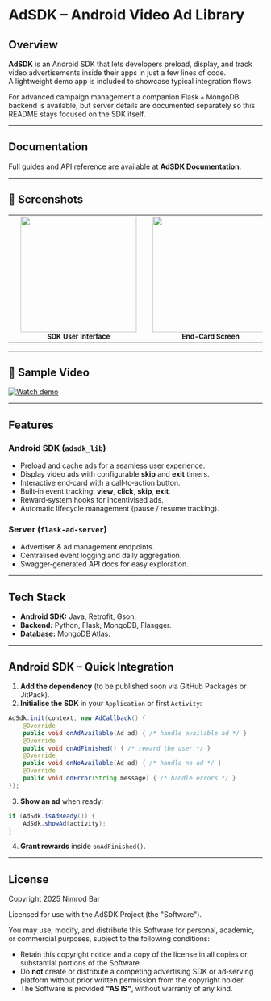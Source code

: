 # AdSDK – Android Video Ad Library

## Overview
**AdSDK** is an Android SDK that lets developers preload, display, and track video advertisements inside their apps in just a few lines of code.  
A lightweight demo app is included to showcase typical integration flows.

For advanced campaign management a companion Flask + MongoDB backend is available, but server details are documented separately so this README stays focused on the SDK itself.

---

## Documentation
Full guides and API reference are available at **[AdSDK Documentation](https://nimib2.github.io/AdSDK/)**.

---

## 📸 Screenshots

<table>
  <tr>
    <td width="25"></td>  <!-- spacer -->
    <td align="center">
      <img src="https://github.com/user-attachments/assets/4f8bf291-5716-49d8-92ef-102c9d977545" width="230"/><br/>
      <sub><b>SDK&nbsp;User&nbsp;Interface</b></sub>
    </td>
    <td width="25"></td>  <!-- spacer -->
    <td align="center">
      <img src="https://github.com/user-attachments/assets/0cceb809-3828-4f93-8983-4f6e6eebfff9" width="230"/><br/>
      <sub><b>End-Card&nbsp;Screen</b></sub>
    </td>
  </tr>
</table>

---

## 🎥 Sample Video

[![Watch&nbsp;demo](https://github.com/user-attachments/assets/4532ea8f-8649-4407-9acf-2eff2a21c572)](https://res.cloudinary.com/dyr4cxjrs/video/upload/v1745858282/AD-SDK_btcpu1.mp4)



---

## Features

### Android SDK (`adsdk_lib`)
- Preload and cache ads for a seamless user experience.
- Display video ads with configurable **skip** and **exit** timers.
- Interactive end‑card with a call‑to‑action button.
- Built‑in event tracking: **view**, **click**, **skip**, **exit**.
- Reward‑system hooks for incentivised ads.
- Automatic lifecycle management (pause / resume tracking).

### Server (`flask‑ad‑server`)
- Advertiser & ad management endpoints.
- Centralised event logging and daily aggregation.
- Swagger‑generated API docs for easy exploration.

---

## Tech Stack
- **Android SDK:** Java, Retrofit, Gson.
- **Backend:** Python, Flask, MongoDB, Flasgger.
- **Database:** MongoDB Atlas.

---

## Android SDK – Quick Integration

1. **Add the dependency** (to be published soon via GitHub Packages or JitPack).
2. **Initialise the SDK** in your `Application` or first `Activity`:

```java
AdSdk.init(context, new AdCallback() {
    @Override
    public void onAdAvailable(Ad ad) { /* handle available ad */ }
    @Override
    public void onAdFinished() { /* reward the user */ }
    @Override
    public void onNoAvailable(Ad ad) { /* handle no ad */ }
    @Override
    public void onError(String message) { /* handle errors */ }
});
```

3. **Show an ad** when ready:

```java
if (AdSdk.isAdReady()) {
    AdSdk.showAd(activity);
}
```

4. **Grant rewards** inside `onAdFinished()`.

---

## License
Copyright 2025 Nimrod Bar

Licensed for use with the AdSDK Project (the "Software").

You may use, modify, and distribute this Software for personal, academic, or commercial purposes, subject to the following conditions:

- Retain this copyright notice and a copy of the license in all copies or substantial portions of the Software.
- Do **not** create or distribute a competing advertising SDK or ad‑serving platform without prior written permission from the copyright holder.
- The Software is provided **"AS IS"**, without warranty of any kind.
